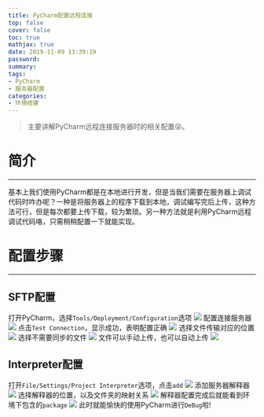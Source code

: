 ```yaml
---
title: PyCharm配置远程连接
top: false
cover: false
toc: true
mathjax: true
date: 2019-11-09 13:39:19
password:
summary:
tags:
- PyCharm
- 服务器配置
categories:
- 环境搭建
---
```


>主要讲解PyCharm远程连接服务器时的相关配置😝。

# 简介
---
基本上我们使用PyCharm都是在本地进行开发，但是当我们需要在服务器上调试代码时咋办呢？一种是将服务器上的程序下载到本地，调试编写完后上传，这种方法可行，但是每次都要上传下载，较为繁琐。另一种方法就是利用PyCharm远程调试代码咯，只需稍稍配置一下就能实现。

# 配置步骤
---
## SFTP配置
打开PyCharm，选择`Tools/Deployment/Configuration`选项
![](1.png)
配置连接服务器
![](2.png)
点击`Test Connection`，显示成功，表明配置正确
![](7.png)
选择文件传输对应的位置
![](3.png)
选择不需要同步的文件
![](4.png)
文件可以手动上传，也可以自动上传
![](10.png)

## Interpreter配置
打开`File/Settings/Project Interpreter`选项，点击`add`
![](5.png)
添加服务器解释器
![](6.png)
选择解释器的位置，以及文件夹的映射关系
![](8.png)
解释器配置完成后就能看到环境下包含的`package`
![](9.png)
此时就能愉快的使用PyCharm进行`DeBug`啦!